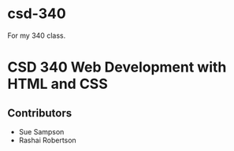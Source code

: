 # csd-340
For my 340 class.

# CSD 340 Web Development with HTML and CSS
## Contributors
* Sue Sampson
* Rashai Robertson

